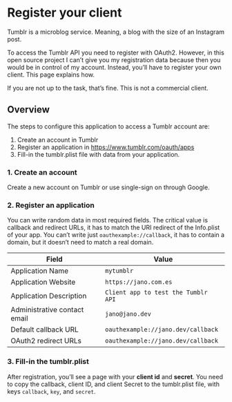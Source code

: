 # Register your client

Tumblr is a microblog service. Meaning, a blog with the size of an Instagram post.

To access the Tumblr API you need to register with OAuth2. However, in this open source project 
I can’t give you my registration data because then you would be in control of my account. Instead,
you’ll have to register your own client. This page explains how.

If you are not up to the task, that’s fine. This is not a commercial client.

## Overview

The steps to configure this application to access a Tumblr account are:

1. Create an account in Tumblr
2. Register an application in https://www.tumblr.com/oauth/apps
3. Fill-in the tumblr.plist file with data from your application.

### 1. Create an account

Create a new account on Tumblr or use single-sign on through Google.

### 2. Register an application

You can write random data in most required fields. The critical value is callback and redirect 
URLs, it has to match the URI redirect of the Info.plist of your app. You can’t write just 
`oauthexample://callback`, it has to contain a domain, but it doesn’t need to match a real domain.

| Field | Value |
|---|---|
| Application Name | `mytumblr` |
| Application Website | `https://jano.com.es` |
| Application Description | `Client app to test the Tumblr API` |
| Administrative contact email | `jano@jano.dev` |
| Default callback URL | `oauthexample://jano.dev/callback` |
| OAuth2 redirect URLs | `oauthexample://jano.dev/callback` |

### 3. Fill-in the tumblr.plist

After registration, you’ll see a page with your **client id** and **secret**. You need to copy 
the callback, client ID, and client Secret to the tumblr.plist file, with keys `callback`, `key`, 
and `secret`.
